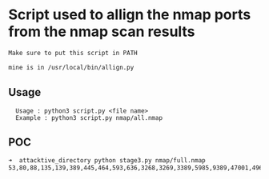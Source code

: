 # Script used to allign the nmap ports from the nmap scan results

```bash
Make sure to put this script in PATH

mine is in /usr/local/bin/allign.py

```

## Usage

      Usage : python3 script.py <file name>
      Example : python3 script.py nmap/all.nmap
      
## POC

```bash
➜  attacktive_directory python stage3.py nmap/full.nmap 
53,80,88,135,139,389,445,464,593,636,3268,3269,3389,5985,9389,47001,49664,49665,49667,49669,49672,49673,49674,49678,49684,49695,49814 
```
